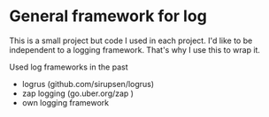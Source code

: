# General framework for log

This is a small project but code I used in each project.
I'd like to be independent to a logging framework. That's why I use this to wrap it.

Used log frameworks in the past

* logrus (github.com/sirupsen/logrus)
* zap logging (go.uber.org/zap )
* own logging framework